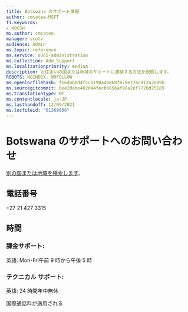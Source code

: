 ```yaml
---
title: Botswana のサポート情報
author: cmcatee-MSFT
f1.keywords:
- NOCSH
ms.author: cmcatee
manager: scotv
audience: Admin
ms.topic: reference
ms.service: o365-administration
ms.collection: Adm_Support
ms.localizationpriority: medium
description: お住まいの国または地域のサポートに連絡する方法を説明します。
ROBOTS: NOINDEX, NOFOLLOW
ms.openlocfilehash: f16d4bbd4fcc0198a4a868f879e77ac912a7699b
ms.sourcegitcommit: 0ee2dabe402d44fecb6856af98a2ef7720d25189
ms.translationtype: MT
ms.contentlocale: ja-JP
ms.lasthandoff: 12/09/2021
ms.locfileid: "61369806"
---
```

# <a name="contact-support-for-botswana"></a>Botswana のサポートへのお問い合わせ

[別の国または地域を検索します](../get-help-support.md)。

## <a name="phone-number"></a>電話番号
+27 21 427 3315

## <a name="hours"></a>時間
### <a name="billing-support"></a>課金サポート:

英語: Mon-Fri午前 9 時から午後 5 時

### <a name="technical-support"></a>テクニカル サポート:

英語: 24 時間年中無休

国際通話料が適用される
